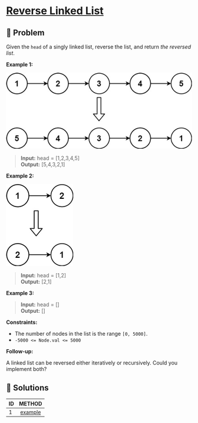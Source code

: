 # [Reverse Linked List](https://leetcode.com/problems/reverse-linked-list/)

## 🚨 Problem
<!-- Explanation of problem. -->
Given the `head` of a singly linked list, reverse the list, and return _the reversed list_.

**Example 1:**
<!-- An example of problem. -->
![example 1](./img/rev1ex1.jpg)

>**Input:** head = \[1,2,3,4,5\] </br> <!-- Input example. -->
**Output:** \[5,4,3,2,1\] </br> <!-- Output example. -->

**Example 2:**
<!-- An example of problem. -->
![example 2](./img/rev1ex2.jpg)

>**Input:** head = \[1,2\] </br> <!-- Input example. -->
**Output:** \[2,1\] </br> <!-- Output example. -->

**Example 3:**
<!-- An example of problem. -->

>**Input:** head = \[\] </br> <!-- Input example. -->
**Output:** \[\] </br> <!-- Output example. -->

**Constraints:**
<!-- Constraints of problem. -->
- The number of nodes in the list is the range `[0, 5000]`.
- `-5000 <= Node.val <= 5000`

**Follow-up:**  
<!-- Do more! -->
A linked list can be reversed either iteratively or recursively. Could you implement both?

## 🔐 Solutions
<!-- Solutions of problem and their links. -->

| ID  |         METHOD         |
| :-- | :--------------------: |
| 1   | [example](1-answer.md) |
